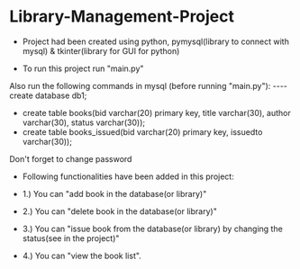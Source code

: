 # Library-Management-Project

- Project had been created using python, pymysql(library to connect with mysql) & tkinter(library for GUI for python)

- To run this project run "main.py"

Also run the following commands in mysql (before running "main.py"):
---- create database db1;
- create table books(bid varchar(20) primary key, title varchar(30), author varchar(30), status varchar(30));
- create table books_issued(bid varchar(20) primary key, issuedto varchar(30));

Don't forget to change password

- Following functionalities have been added in this project:

- 1.) You can "add book in the database(or library)"
- 2.) You can "delete book in the database(or library)"
- 3.) You can "issue book from the database(or library) by changing the status(see in the project)"
- 4.) You can "view the book list".
